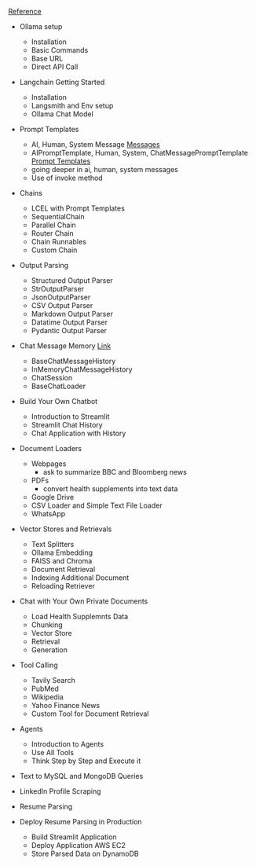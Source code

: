 [Reference](https://python.langchain.com/docs/how_to/)
- Ollama setup
    - Installation
    - Basic Commands
    - Base URL
    - Direct API Call
- Langchain Getting Started
    - Installation
    - Langsmith and Env setup
    - Ollama Chat Model
- Prompt Templates
    - AI, Human, System Message [Messages](https://python.langchain.com/docs/concepts/messages/)
    - AIPromptTemplate, Human, System, ChatMessagePromptTemplate [Prompt Templates](https://python.langchain.com/docs/concepts/prompt_templates/)
    - going deeper in ai, human, system messages
    - Use of invoke method

- Chains
    - LCEL with Prompt Templates
    - SequentialChain
    - Parallel Chain
    - Router Chain
    - Chain Runnables
    - Custom Chain 


- Output Parsing
    - Structured Output Parser
    - StrOutputParser
    - JsonOutputParser
    - CSV Output Parser
    - Markdown Output Parser
    - Datatime Output Parser
    - Pydantic Output Parser

- Chat Message Memory [Link](https://python.langchain.com/api_reference/core/runnables/langchain_core.runnables.history.RunnableWithMessageHistory.html)
    - BaseChatMessageHistory
    - InMemoryChatMessageHistory
    - ChatSession
    - BaseChatLoader

- Build Your Own Chatbot
    - Introduction to Streamlit
    - Streamlit Chat History
    - Chat Application with History
    
- Document Loaders
    - Webpages
        - ask to summarize BBC and Bloomberg news
    - PDFs
        - convert health supplements into text data
    - Google Drive
    - CSV Loader and Simple Text File Loader
    - WhatsApp

- Vector Stores and Retrievals
    - Text Splitters
    - Ollama Embedding
    - FAISS and Chroma
    - Document Retrieval
    - Indexing Additional Document
    - Reloading Retriever

- Chat with Your Own Private Documents
    - Load Health Supplemnts Data
    - Chunking
    - Vector Store
    - Retrieval
    - Generation

- Tool Calling
    - Tavily Search
    - PubMed
    - Wikipedia
    - Yahoo Finance News
    - Custom Tool for Document Retrieval

- Agents
    - Introduction to Agents
    - Use All Tools
    - Think Step by Step and Execute it

- Text to MySQL and MongoDB Queries
- LinkedIn Profile Scraping
- Resume Parsing
- Deploy Resume Parsing in Production
    - Build Streamlit Application
    - Deploy Application AWS EC2
    - Store Parsed Data on DynamoDB
    

